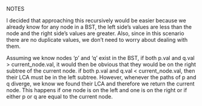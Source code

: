 NOTES

I decided that approaching this recursively would be easier because we already know for any node in a BST, the left side’s values are less than the node and the right side’s values are greater. Also, since in this scenario there are no duplicate values, we don’t need to worry about dealing with them.

 Assuming we know nodes ‘p’ and ‘q’ exist in the BST, if both p.val and q.val > current_node.val, it would then be obvious that they would be on the right subtree of the current node. if both p.val and q.val < current_node.val, then their LCA must be in the left subtree. However, whenever the paths of p and q diverge, we know we found their LCA and therefore we return the current node. This happens if one node is on the left and one is on the right or if either p or q are equal to the current node.

